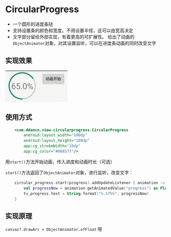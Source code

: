 # CircularProgress

* 一个圆形的进度条哒
* 支持设置条的颜色和宽度。不用设置半径，这可以由宽高决定
* 文字部分留给外部实现，有着更高的可扩展性。
给出了动画的`ObjectAnimator`对象，对其设置监听，可以在进度条动画的同时改变文字

## 实现效果
![demo](https://github.com/ddancn/CustomView/blob/master/view/readme/circular_progress/demo.gif)

## 使用方式
```xml
    <com.ddancn.view.circularprogress.CircularProgress
        android:layout_width="100dp"
        android:layout_height="100dp"
        app:cg_strokeWidth="10dp"
        app:cg_color="#008577"/>
```

用`start()`方法开始动画，传入进度和动画时长（可选）

`start()`方法返回了`ObjectAnimator`对象，进行监听，改变文字：
```kotlin
    circular_progress.start(progress).addUpdateListener { animation ->
        val progressNow = animation.getAnimatedValue("progress") as Float
        tv_progress.text = String.format("%.1f%%", progressNow)
    }
```

## 实现原理
`canvas?.drawArc + ObjectAnimator.ofFloat` 呀